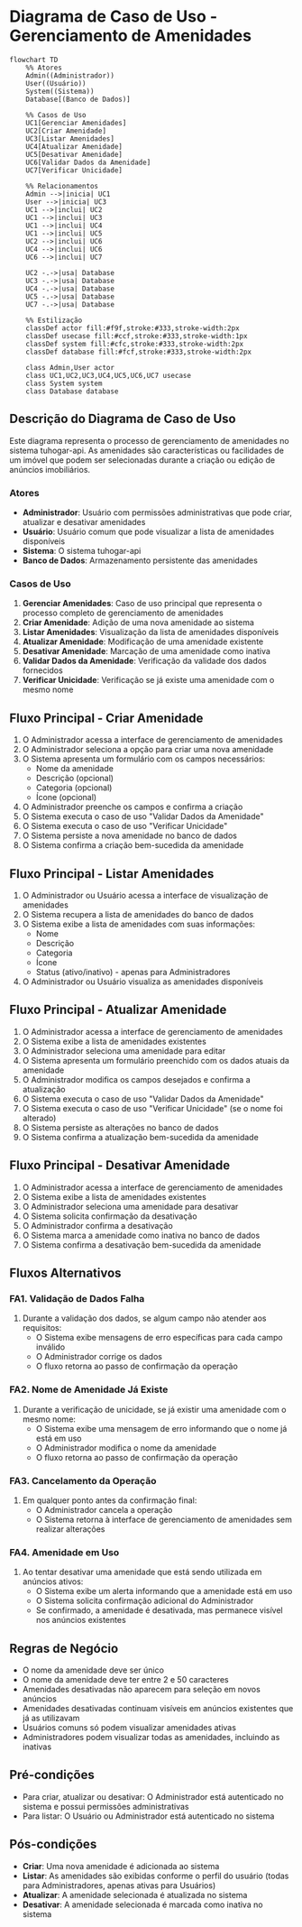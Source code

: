 # Diagrama de Caso de Uso - Gerenciamento de Amenidades

```mermaid
flowchart TD
    %% Atores
    Admin((Administrador))
    User((Usuário))
    System((Sistema))
    Database[(Banco de Dados)]
    
    %% Casos de Uso
    UC1[Gerenciar Amenidades]
    UC2[Criar Amenidade]
    UC3[Listar Amenidades]
    UC4[Atualizar Amenidade]
    UC5[Desativar Amenidade]
    UC6[Validar Dados da Amenidade]
    UC7[Verificar Unicidade]
    
    %% Relacionamentos
    Admin -->|inicia| UC1
    User -->|inicia| UC3
    UC1 -->|inclui| UC2
    UC1 -->|inclui| UC3
    UC1 -->|inclui| UC4
    UC1 -->|inclui| UC5
    UC2 -->|inclui| UC6
    UC4 -->|inclui| UC6
    UC6 -->|inclui| UC7
    
    UC2 -.->|usa| Database
    UC3 -.->|usa| Database
    UC4 -.->|usa| Database
    UC5 -.->|usa| Database
    UC7 -.->|usa| Database
    
    %% Estilização
    classDef actor fill:#f9f,stroke:#333,stroke-width:2px
    classDef usecase fill:#ccf,stroke:#333,stroke-width:1px
    classDef system fill:#cfc,stroke:#333,stroke-width:2px
    classDef database fill:#fcf,stroke:#333,stroke-width:2px
    
    class Admin,User actor
    class UC1,UC2,UC3,UC4,UC5,UC6,UC7 usecase
    class System system
    class Database database
```

## Descrição do Diagrama de Caso de Uso

Este diagrama representa o processo de gerenciamento de amenidades no sistema tuhogar-api. As amenidades são características ou facilidades de um imóvel que podem ser selecionadas durante a criação ou edição de anúncios imobiliários.

### Atores
- **Administrador**: Usuário com permissões administrativas que pode criar, atualizar e desativar amenidades
- **Usuário**: Usuário comum que pode visualizar a lista de amenidades disponíveis
- **Sistema**: O sistema tuhogar-api
- **Banco de Dados**: Armazenamento persistente das amenidades

### Casos de Uso
1. **Gerenciar Amenidades**: Caso de uso principal que representa o processo completo de gerenciamento de amenidades
2. **Criar Amenidade**: Adição de uma nova amenidade ao sistema
3. **Listar Amenidades**: Visualização da lista de amenidades disponíveis
4. **Atualizar Amenidade**: Modificação de uma amenidade existente
5. **Desativar Amenidade**: Marcação de uma amenidade como inativa
6. **Validar Dados da Amenidade**: Verificação da validade dos dados fornecidos
7. **Verificar Unicidade**: Verificação se já existe uma amenidade com o mesmo nome

## Fluxo Principal - Criar Amenidade

1. O Administrador acessa a interface de gerenciamento de amenidades
2. O Administrador seleciona a opção para criar uma nova amenidade
3. O Sistema apresenta um formulário com os campos necessários:
   - Nome da amenidade
   - Descrição (opcional)
   - Categoria (opcional)
   - Ícone (opcional)
4. O Administrador preenche os campos e confirma a criação
5. O Sistema executa o caso de uso "Validar Dados da Amenidade"
6. O Sistema executa o caso de uso "Verificar Unicidade"
7. O Sistema persiste a nova amenidade no banco de dados
8. O Sistema confirma a criação bem-sucedida da amenidade

## Fluxo Principal - Listar Amenidades

1. O Administrador ou Usuário acessa a interface de visualização de amenidades
2. O Sistema recupera a lista de amenidades do banco de dados
3. O Sistema exibe a lista de amenidades com suas informações:
   - Nome
   - Descrição
   - Categoria
   - Ícone
   - Status (ativo/inativo) - apenas para Administradores
4. O Administrador ou Usuário visualiza as amenidades disponíveis

## Fluxo Principal - Atualizar Amenidade

1. O Administrador acessa a interface de gerenciamento de amenidades
2. O Sistema exibe a lista de amenidades existentes
3. O Administrador seleciona uma amenidade para editar
4. O Sistema apresenta um formulário preenchido com os dados atuais da amenidade
5. O Administrador modifica os campos desejados e confirma a atualização
6. O Sistema executa o caso de uso "Validar Dados da Amenidade"
7. O Sistema executa o caso de uso "Verificar Unicidade" (se o nome foi alterado)
8. O Sistema persiste as alterações no banco de dados
9. O Sistema confirma a atualização bem-sucedida da amenidade

## Fluxo Principal - Desativar Amenidade

1. O Administrador acessa a interface de gerenciamento de amenidades
2. O Sistema exibe a lista de amenidades existentes
3. O Administrador seleciona uma amenidade para desativar
4. O Sistema solicita confirmação da desativação
5. O Administrador confirma a desativação
6. O Sistema marca a amenidade como inativa no banco de dados
7. O Sistema confirma a desativação bem-sucedida da amenidade

## Fluxos Alternativos

### FA1. Validação de Dados Falha
1. Durante a validação dos dados, se algum campo não atender aos requisitos:
   - O Sistema exibe mensagens de erro específicas para cada campo inválido
   - O Administrador corrige os dados
   - O fluxo retorna ao passo de confirmação da operação

### FA2. Nome de Amenidade Já Existe
1. Durante a verificação de unicidade, se já existir uma amenidade com o mesmo nome:
   - O Sistema exibe uma mensagem de erro informando que o nome já está em uso
   - O Administrador modifica o nome da amenidade
   - O fluxo retorna ao passo de confirmação da operação

### FA3. Cancelamento da Operação
1. Em qualquer ponto antes da confirmação final:
   - O Administrador cancela a operação
   - O Sistema retorna à interface de gerenciamento de amenidades sem realizar alterações

### FA4. Amenidade em Uso
1. Ao tentar desativar uma amenidade que está sendo utilizada em anúncios ativos:
   - O Sistema exibe um alerta informando que a amenidade está em uso
   - O Sistema solicita confirmação adicional do Administrador
   - Se confirmado, a amenidade é desativada, mas permanece visível nos anúncios existentes

## Regras de Negócio

- O nome da amenidade deve ser único
- O nome da amenidade deve ter entre 2 e 50 caracteres
- Amenidades desativadas não aparecem para seleção em novos anúncios
- Amenidades desativadas continuam visíveis em anúncios existentes que já as utilizavam
- Usuários comuns só podem visualizar amenidades ativas
- Administradores podem visualizar todas as amenidades, incluindo as inativas

## Pré-condições

- Para criar, atualizar ou desativar: O Administrador está autenticado no sistema e possui permissões administrativas
- Para listar: O Usuário ou Administrador está autenticado no sistema

## Pós-condições

- **Criar**: Uma nova amenidade é adicionada ao sistema
- **Listar**: As amenidades são exibidas conforme o perfil do usuário (todas para Administradores, apenas ativas para Usuários)
- **Atualizar**: A amenidade selecionada é atualizada no sistema
- **Desativar**: A amenidade selecionada é marcada como inativa no sistema
